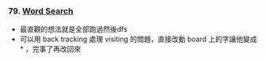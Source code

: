 ### 79. [Word Search](https://leetcode.com/problems/word-search/)
- 最直觀的想法就是全部跑過然後dfs
- 可以用 back tracking 處理 visiting 的問題，直接改動 board 上的字讓他變成 * ，完事了再改回來